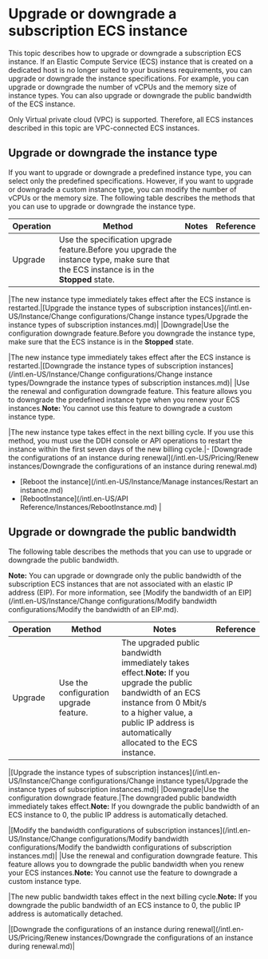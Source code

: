 # Upgrade or downgrade a subscription ECS instance

This topic describes how to upgrade or downgrade a subscription ECS instance. If an Elastic Compute Service \(ECS\) instance that is created on a dedicated host is no longer suited to your business requirements, you can upgrade or downgrade the instance specifications. For example, you can upgrade or downgrade the number of vCPUs and the memory size of instance types. You can also upgrade or downgrade the public bandwidth of the ECS instance.

Only Virtual private cloud \(VPC\) is supported. Therefore, all ECS instances described in this topic are VPC-connected ECS instances.

## Upgrade or downgrade the instance type

If you want to upgrade or downgrade a predefined instance type, you can select only the predefined specifications. However, if you want to upgrade or downgrade a custom instance type, you can modify the number of vCPUs or the memory size. The following table describes the methods that you can use to upgrade or downgrade the instance type.

|Operation|Method|Notes|Reference|
|:--------|------|-----|---------|
|Upgrade|Use the specification upgrade feature.Before you upgrade the instance type, make sure that the ECS instance is in the **Stopped** state.

|The new instance type immediately takes effect after the ECS instance is restarted.|[Upgrade the instance types of subscription instances](/intl.en-US/Instance/Change configurations/Change instance types/Upgrade the instance types of subscription instances.md)|
|Downgrade|Use the configuration downgrade feature.Before you downgrade the instance type, make sure that the ECS instance is in the **Stopped** state.

|The new instance type immediately takes effect after the ECS instance is restarted.|[Downgrade the instance types of subscription instances](/intl.en-US/Instance/Change configurations/Change instance types/Downgrade the instance types of subscription instances.md)|
|Use the renewal and configuration downgrade feature. This feature allows you to downgrade the predefined instance type when you renew your ECS instances.**Note:** You cannot use this feature to downgrade a custom instance type.

|The new instance type takes effect in the next billing cycle. If you use this method, you must use the DDH console or API operations to restart the instance within the first seven days of the new billing cycle.|-   [Downgrade the configurations of an instance during renewal](/intl.en-US/Pricing/Renew instances/Downgrade the configurations of an instance during renewal.md)
-   [Reboot the instance](/intl.en-US/Instance/Manage instances/Restart an instance.md)
-   [RebootInstance](/intl.en-US/API Reference/Instances/RebootInstance.md) |

## Upgrade or downgrade the public bandwidth

The following table describes the methods that you can use to upgrade or downgrade the public bandwidth.

**Note:** You can upgrade or downgrade only the public bandwidth of the subscription ECS instances that are not associated with an elastic IP address \(EIP\). For more information, see [Modify the bandwidth of an EIP](/intl.en-US/Instance/Change configurations/Modify bandwidth configurations/Modify the bandwidth of an EIP.md).

|Operation|Method|Notes|Reference|
|---------|------|-----|---------|
|Upgrade|Use the configuration upgrade feature.|The upgraded public bandwidth immediately takes effect.**Note:** If you upgrade the public bandwidth of an ECS instance from 0 Mbit/s to a higher value, a public IP address is automatically allocated to the ECS instance.

|[Upgrade the instance types of subscription instances](/intl.en-US/Instance/Change configurations/Change instance types/Upgrade the instance types of subscription instances.md)|
|Downgrade|Use the configuration downgrade feature.|The downgraded public bandwidth immediately takes effect.**Note:** If you downgrade the public bandwidth of an ECS instance to 0, the public IP address is automatically detached.

|[Modify the bandwidth configurations of subscription instances](/intl.en-US/Instance/Change configurations/Modify bandwidth configurations/Modify the bandwidth configurations of subscription instances.md)|
|Use the renewal and configuration downgrade feature. This feature allows you to downgrade the public bandwidth when you renew your ECS instances.**Note:** You cannot use the feature to downgrade a custom instance type.

|The new public bandwidth takes effect in the next billing cycle.**Note:** If you downgrade the public bandwidth of an ECS instance to 0, the public IP address is automatically detached.

|[Downgrade the configurations of an instance during renewal](/intl.en-US/Pricing/Renew instances/Downgrade the configurations of an instance during renewal.md)|

